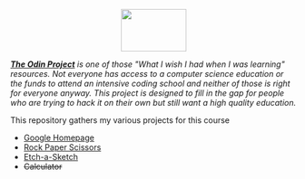 <p align="center"><img width="115" height="75" src="https://www.theodinproject.com/assets/odin-logo-2d729f16279e9fc3b58ce847eacf07f883bdfc95eb23bb5064ed59d36ef551d6.svg"></p>

***[The Odin Project](https://www.theodinproject.com/)** is one of those "What I wish I had when I was learning" resources. 
Not everyone has access to a computer science education or the funds to attend an intensive coding school and neither of those is right for everyone anyway. 
This project is designed to fill in the gap for people who are trying to hack it on their own but still want a high quality education.*

This repository gathers my various projects for this course

- [Google Homepage](Google-Homepage/)
- [Rock Paper Scissors](Rock-Paper-Scissors/)
- [Etch-a-Sketch](Etch-a-Sketch/)
- ~~Calculator~~

